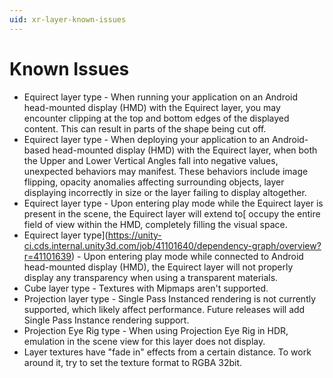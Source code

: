 ```yaml
---
uid: xr-layer-known-issues
---
```


# Known Issues

* Equirect layer type - When running your application on an Android head-mounted display (HMD) with the Equirect layer, you may encounter clipping at the top and bottom edges of the displayed content. This can result in parts of the shape being cut off.
* Equirect layer type - When deploying your application to an Android-based head-mounted display (HMD) with the Equirect layer, when both the Upper and Lower Vertical Angles fall into negative values, unexpected behaviors may manifest. These behaviors include image flipping, opacity anomalies affecting surrounding objects, layer displaying incorrectly in size or the layer failing to display altogether.
* Equirect layer type - Upon entering play mode while the Equirect layer is present in the scene, the Equirect layer will extend to[ occupy the entire field of view within the HMD, completely filling the visual space.
* Equirect layer type](https://unity-ci.cds.internal.unity3d.com/job/41101640/dependency-graph/overview?r=41101639) - Upon entering play mode while connected to Android head-mounted display (HMD), the Equirect layer will not properly display any transparency when using a transparent materials.
* Cube layer type - Textures with Mipmaps aren't supported.
* Projection layer type - Single Pass Instanced rendering is not currently supported, which likely affect performance. Future releases will add Single Pass Instance rendering support.
* Projection Eye Rig type - When using Projection Eye Rig in HDR, emulation in the scene view for this layer does not display.
* Layer textures have "fade in" effects from a certain distance. To work around it, try to set the texture format to RGBA 32bit.
